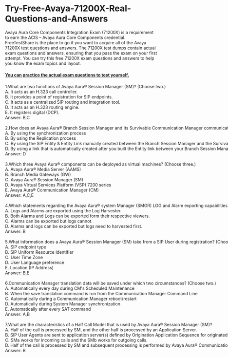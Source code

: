 # Try-Free-Avaya-71200X-Real-Questions-and-Answers
<p>
	<span style="font-size:12px;font-weight:normal;"><span style="white-space:normal;">
	<p style="box-sizing:inherit;margin-top:0px;margin-bottom:1.5em;padding:0px;border:0px;color:#222222;font-family:-apple-system, system-ui, BlinkMacSystemFont, &quot;font-size:17px;white-space:normal;background-color:#FFFFFF;">
		Avaya Aura Core Components Integration Exam (71200X) is a requirement to earn the ACIS – Avaya Aura Core Components credential. FreeTestShare&nbsp;is the place to go if you want to acquire all of the Avaya 71200X test questions and answers. The 71200X test dumps contain actual exam questions and answers, ensuring that you pass the exam on your first attempt. You can try this free 71200X exam questions and answers to help you know the exam topics and layout.
	</p>
	<p style="box-sizing:inherit;margin-top:0px;margin-bottom:1.5em;padding:0px;border:0px;color:#222222;font-family:-apple-system, system-ui, BlinkMacSystemFont, &quot;font-size:17px;white-space:normal;background-color:#FFFFFF;">
		<a href="https://www.freetestshare.com/try-free-avaya-71200x-real-questions-and-answers/" target="_blank"><strong>You can practice the actual exam questions to test yourself.</strong></a>
	</p>
	<p style="box-sizing:inherit;margin-top:0px;margin-bottom:1.5em;padding:0px;border:0px;color:#222222;font-family:-apple-system, system-ui, BlinkMacSystemFont, &quot;font-size:17px;white-space:normal;background-color:#FFFFFF;">
		<span style="white-space:nowrap;">1.What are two functions of Avaya Aura® Session Manager (SM)? (Choose two.)</span><br />
<span style="white-space:nowrap;">A. It acts as an H.323 call controller.</span><br />
<span style="white-space:nowrap;">B. It provides a point of registration for SIP endpoints.</span><br />
<span style="white-space:nowrap;">C. It acts as a centralized SIP routing and integration tool.</span><br />
<span style="white-space:nowrap;">D. It acts as an H.323 routing engine.</span><br />
<span style="white-space:nowrap;">E. It registers digital (DCP).</span><br />
<span style="white-space:nowrap;">Answer: B,C</span><span style="white-space:nowrap;"><br />
</span><br />
<span style="white-space:nowrap;">2.How does an Avaya Aura® Branch Session Manager and Its Survivable Communication Manager communicate?</span><br />
<span style="white-space:nowrap;">A. By using the synchronization process</span><br />
<span style="white-space:nowrap;">B. By using the Replication process</span><br />
<span style="white-space:nowrap;">C. By using the SIP Entity &amp; Entity Link manually created between the Branch Session Manager and the Survivable Communication Manager</span><br />
<span style="white-space:nowrap;">D. By using a link that is automatically created after you built the Entity link between your Branch Session Manager and Main Communication Manager</span><br />
<span style="white-space:nowrap;">Answer: D</span><span style="white-space:nowrap;"><br />
</span><br />
<span style="white-space:nowrap;">3.Which three Avaya Aura® components can be deployed as virtual machines? (Choose three.)</span><br />
<span style="white-space:nowrap;">A. Avaya Aura® Media Server (AAMS)</span><br />
<span style="white-space:nowrap;">B. Branch Media Gateways (GW)</span><br />
<span style="white-space:nowrap;">C. Avaya Aura® Session Manager (SM)</span><br />
<span style="white-space:nowrap;">D. Avaya Virtual Services Platform (VSP) 7200 series</span><br />
<span style="white-space:nowrap;">E. Avaya Aura® Communication Manager (CM)</span><br />
<span style="white-space:nowrap;">Answer: A,C,E</span><span style="white-space:nowrap;"><br />
</span><br />
<span style="white-space:nowrap;">4.Which statements regarding the Avaya Aura® system Manager (SMGR) LOG and Alarm exporting capabilities is true?</span><br />
<span style="white-space:nowrap;">A. Logs and Alarms are exported using the Log Harvester.</span><br />
<span style="white-space:nowrap;">B. Both Alarms and Logs can be exported form their respective viewers.</span><br />
<span style="white-space:nowrap;">C. Alarms can be exported but logs cannot.</span><br />
<span style="white-space:nowrap;">D. Alarms and logs can be exported but logs need to harvested first.</span><br />
<span style="white-space:nowrap;">Answer: B</span><span style="white-space:nowrap;"><br />
</span><br />
<span style="white-space:nowrap;">5.What information does a Avaya Aura® Session Manager (SM) take from a SIP User during registration? (Choose two.)</span><br />
<span style="white-space:nowrap;">A. SIP endpoint type</span><br />
<span style="white-space:nowrap;">B. SIP Uniform Resource Identifier</span><br />
<span style="white-space:nowrap;">C. User Time Zone</span><br />
<span style="white-space:nowrap;">D. User Language preference</span><br />
<span style="white-space:nowrap;">E. Location (IP Address)</span><br />
<span style="white-space:nowrap;">Answer: B,E</span><span style="white-space:nowrap;"><br />
</span><br />
<span style="white-space:nowrap;">6.Communication Manager translation data will be saved under which two circumstances? (Choose two.)</span><br />
<span style="white-space:nowrap;">A. Automatically every day during CM's Scheduled Maintenance</span><br />
<span style="white-space:nowrap;">B. When the save translation command is run from the Communication Manager Command Line</span><br />
<span style="white-space:nowrap;">C. Automatically during a Communication Manager reboot/restart</span><br />
<span style="white-space:nowrap;">D. Automatically during System Manager synchronization</span><br />
<span style="white-space:nowrap;">E. Automatically after every SAT command</span><br />
<span style="white-space:nowrap;">Answer: A,B</span><span style="white-space:nowrap;"><br />
</span><br />
<span style="white-space:nowrap;">7.What are the characteristics of a Half Call Model that is used by Avaya Aura® Session Manager (SM)?</span><br />
<span style="white-space:nowrap;">A. Half of the call is processed by SM, and the other half is processed by an Application Server.</span><br />
<span style="white-space:nowrap;">B. SIP User Agents are sent to application server(s) defined by Origination Application Sequence for originated calls and Termination Application Sequence for terminating calls.</span><br />
<span style="white-space:nowrap;">C. SMa works for incoming calls and the SMb works for outgoing calls.</span><br />
<span style="white-space:nowrap;">D. Half of the call is processed by SM and subsequent processing is performed by Avaya Aura® Communication Manager (CM).</span><br />
<span style="white-space:nowrap;">Answer: B</span>
	</p>
</span></span>
</p>
<p>
	<a href="https://www.passcert.com/IBM.html" target="_blank"><strong></strong></a>
</p>
